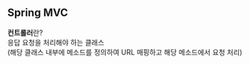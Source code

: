 ﻿## Spring MVC
**컨트롤러**란?<br>
응답 요청을 처리해야 하는 클래스<br>
 (해당 클래스 내부에 메소드를 정의하여 URL 매핑하고 해당 메소드에서 요청 처리)

